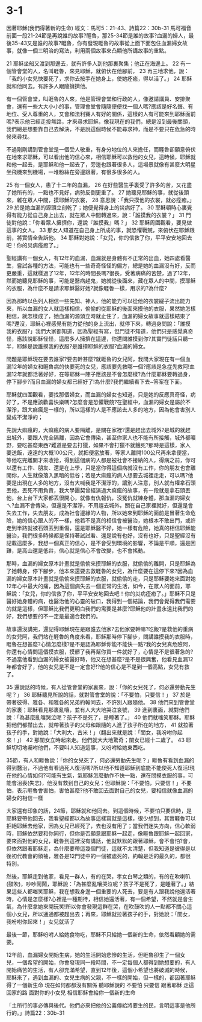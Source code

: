 # 3-1

因著耶穌(我們得著新的生命)
經文：馬可5：21-43、詩篇22：30b-31
馬可福音
前面一段21-24節是再說誰的故事?睚魯，那25-34節是誰的故事?血漏的婦人，最後35-43又是誰的故事?睚魯，你有發現睚魯的故事從上面下面包住血漏婦女故事，就像一個三明治的寫法，利用兩個故事來凸顯他所講故事的重點。

 21 耶穌坐船又渡到那邊去，就有許多人到他那裏聚集；他正在海邊上。
 22 有一個管會堂的人，名叫睚魯，來見耶穌，就俯伏在他腳前，
 23 再三地求他，說：「我的小女兒快要死了，求你去按手在她身上，使她痊癒，得以活了。」
 24 耶穌就和他同去。有許多人跟隨擁擠他。

有一個管會堂，叫睚魯的人來，他是管理會堂和行政的人，像邀請講員、安排聚會，還有一些大大小小的事，管理會堂會隨隨便便找一個人嗎?應該是好名聲、有地位、受人尊重的人，又會和法利賽人有好的關係，這樣的人有可能來到耶穌面前嗎?表示他已經走投無路，才來尋求耶穌，像我現在的我們，總是沒到最後關頭，我們總是想要靠自己去解決，不是說這個時候不能尋求神，而是不要只在危急的時候來尋找。

不過剛剛講到管會堂是一個受人敬重，有身分地位的人來擔任，而睚魯卻願意俯伏在地來求耶穌，可以看出他的信心來，相信耶穌可以救他的女兒，這時候，耶穌就和他一起去，是耶穌和他一起去了，旁邊也跟著很多人，這場景就像有甚麼大明星坐飛機來到機場，一堆粉絲在旁邊跟著，有很多很多的人。


 25 有一個女人，患了十二年的血漏，
 26 在好些醫生手裏受了許多的苦，又花盡了她所有的，一點也不見好，病勢反倒更重了。
 27 她聽見耶穌的事，就從後頭來，雜在眾人中間，摸耶穌的衣裳，
 28 意思說：「我只摸他的衣裳，就必痊癒。」
 29 於是她血漏的源頭立刻乾了；她便覺得身上的災病好了。
 30 耶穌頓時心裏覺得有能力從自己身上出去，就在眾人中間轉過來，說：「誰摸我的衣裳？」
 31 門徒對他說：「你看眾人擁擠你，還說『誰摸我』嗎？」
 32 耶穌周圍觀看，要見做這事的女人。
 33 那女人知道在自己身上所成的事，就恐懼戰兢，來俯伏在耶穌跟前，將實情全告訴他。
 34 耶穌對她說：「女兒，你的信救了你，平平安安地回去吧！你的災病痊癒了。」

聖經講有一個女人，有12年的血漏，血漏就是身體有不正常的出血，她四處看醫生，嘗試各種的方法，可能也有一些奇奇怪怪的偏方，總是她的血漏沒有好，反而更嚴重，這就樣過了12年，12年的時間長嗎?很長，受著病痛的苦楚，過了12年，然而她聽見耶穌的事，可能是醫病趕鬼，她就從後面來，藏在眾人的中間，摸耶穌的衣服，為什麼不是請求耶穌醫好她?就像睚魯一樣，用求的?為什麼?


因為那時以色列人相信一些先知、神人，他的能力可以從他的衣裳繸子流出能力來，所以血漏的女人就這樣相信，偷偷的從耶穌的後面來摸他的衣服，果然她怎樣相信，就怎樣成了，她血漏的源頭立時就止住了，血漏的婦女故事就這樣結束了嗎?還沒，耶穌心裡感覺有能力從他的身上流出，就停下來，轉過身問說：「誰摸我的衣服?」我們大家都知道，因為聖經有寫，但門徒不知道，他們只是感覺真奇怪，應該說耶穌怪怪，這麼多人擁擠在這邊，你還問誰摸到你?其實門徒話只聽一半，耶穌是說誰摸我的衣服?是誰摸耶穌的衣服?血漏的婦女。

問題是耶穌現在要去誰家?要去幹甚麼?就睚魯的女兒阿，我問大家現在有一個血漏12年的婦女和睚魯病的快要死的女兒，應該要先救哪一個?應該是急症先救阿!血漏12年就都活著好好，在等耶穌一陣子應該是不會怎麼樣?為什麼耶穌要轉過身，停下腳步?而且血漏的婦女都已經好了!為什麼?我們繼續看下去~答案在下面。

耶穌就四圍觀看，要找那個婦女，而血漏的婦女也知道，只是她的反應真奇怪，病好了，不是應該歡喜快樂嗎?怎麼會是恐懼戰兢?在聖經中，血漏的婦女是屬於不潔淨，跟大痲瘋是一樣的，所以這樣的人是不應該去人多的地方，因為他會害別人變成不潔淨的；

先說大痲瘋的，大痲瘋的病人要隔離，是關在家裡?還是趕出去城外?是城的就趕出城外，要跟人完全隔離，因為它會傳染，甚至你家人也不能有所接觸，城外都曠野，要吃甚麼東西?難道是要去打獵，如果不會打獵不就餓死?那時是這樣，家人要送飯，遠遠的大概100公尺，就把便當放著，等家人離開100公尺再來拿便當，等他吃完離開才來收拾，得到這個病的人都是被社會不接納的人，得病之前，你可以還有工作、朋友、還是在上學，只是當你得這個病就沒有工作，你的朋友也會離開你，人生就像落入黑暗的低谷；若是大痲瘋的病人想要去城裡走走，可以嗎?他要是出現在人多的地方，沒有大喊我是不潔淨的，讓別人注意，別人就有權拿石頭丟他，丟死不用負責，我大學團契曾經演過大痲瘋的故事，有一段就是拿石頭丟他，台上台下大家都丟很開心，就像有仇報仇，沒冤仇就練身體，那血漏的婦女ㄟ?血漏不會傳染，但還是不潔淨，不用趕去城外，關在自己家裡就好，但還是會失去工作，失去朋友，成為社會邊緣的人物，所以她來到耶穌的面前是冒著生命危險，她的信心跟人的不一樣，他若不是真的相信會被醫治，她根本不敢出門，或許走到半路就被石頭丟到重傷，還是耶穌醫不好，她一樣有危險，她真的相信耶穌能醫治，我們很多時候都是保持著試試看、還是說有也好，沒有也好，只是聖經沒有記載這麼多，我想一個真正的信心，是不會受到環境的影響，不論是平順，還是困難，是高山還是低谷，信心就是信心不會改變，也不會搖動。

那時，血漏的婦女原本計畫就是偷偷來摸耶穌的衣服，就偷偷的離開，只是耶穌為了她轉身，停下腳步，他本來還要去救睚魯的女兒，為什麼要在這停下來?因為血漏的婦女原本計畫就是偷偷來摸耶穌的衣服，就偷偷的走，只是耶穌要她來面對她12年心中最大的痛，因為這個病失去一個正常的生活，如今，在眾人的面前，耶穌說：「女兒，你的信救了你，平平安安地回去吧！你的災病痊癒了。」耶穌不只是醫好她身體的病，也醫治他的心靈的破口，我得到一個結論，我們會覺得我們需要的就是這樣，但耶穌比我們更明白我們的需要是甚麼?耶穌他的計畫永遠比我們的好，我們想要的不一定是最適合我們的。

故事還沒講完，還記得耶穌現在是跟誰去他家?去他家要幹嘛?吃飯?是救他的重病的女兒阿，我們站在睚魯的角度來看，耶穌那時停下腳步，問講誰摸我的衣服時，睚魯在想甚麼?心情怎麼樣?是不是認為耶穌你能不能快一點?我的女兒真危險阿，你還有心情問這個摸衣服，摸髒了我再幫你買一件就好了，心情是不是很著急的?不過當他看到血漏的婦女被醫好時，他又在想甚麼?是不是很興奮，他看見血漏12年都會好了，他的女兒是不是一定會好!?他的信心是不是到一個高點，女兒有救了。

 35 還說話的時候，有人從管會堂的家裏來，說：「你的女兒死了，何必還勞動先生呢？」
 36 耶穌聽見所說的話，就對管會堂的說：「不要怕，只要信！」
 37 於是帶著彼得、雅各、和雅各的兄弟約翰同去，不許別人跟隨他。
 38 他們來到管會堂的家裏；耶穌看見那裏亂嚷，並有人大大地哭泣哀號，
 39 進到裏面，就對他們說：「為甚麼亂嚷哭泣呢？孩子不是死了，是睡著了。」
 40 他們就嗤笑耶穌。耶穌把他們都攆出去，就帶著孩子的父母和跟隨的人進了孩子所在的地方，
 41 就拉著孩子的手，對她說：「大利大，古米！」（翻出來就是說：「閨女，我吩咐你起來！」）
 42 那閨女立時起來走。他們就大大地驚奇；閨女已經十二歲了。
 43 耶穌切切地囑咐他們，不要叫人知道這事，又吩咐給她東西吃。

35節，有人和睚魯說：「你的女兒死了，何必還勞動先生呢？」睚魯有看到血漏的得到醫治，不過他有看過死人復活嗎?所以他不知道耶穌到底能不能使死人復活!現在他的心情如何?可能有生氣，氣耶穌怎麼動作不快一點，還在問摸衣服的事，可能會沮喪(失志)，他沒有救到自己的女兒；但耶穌說：「不要怕，只要信！」不要怕，表示睚魯會害怕，害怕甚麼?他不敢回去面對自己的女兒，要相信就像血漏的婦女的相信一樣

大家還有印象的話，24節，耶穌就和他同去。到這個時候，不要怕只要信時，是耶穌要帶他回去，我看聖經都以為故事這樣寫就是這樣，很少想到，其實睚魯可以拒絕耶穌去他家，因為女兒已經死了，去也沒有用了；當我們迷失方向，信心軟弱時，耶穌依然要和你同行，但你是否願意跟耶穌一起走，像睚魯跟耶穌一起回家，要來面對他的女兒，睚魯到這裡沒有講話，他就默默的跟著耶穌，會不會怕?會，但依然跟著耶穌走，為什麼要帶這幾個門徒，這就不太清楚，但我知道是彼得是以後初代教會的領袖，雅各是12門徒中的一個被處死的，約翰是活的最久的，都很特別。

然後，耶穌走到他家，看見一群人，有的在哭，孝女白琴之類的，有的在吹喇叭(鼓吹)，吵吵鬧鬧，耶穌說：「為甚麼亂嚷哭泣呢？孩子不是死了，是睡著了。」結果這些人都嗤笑耶穌，我在想我身邊一個重要的人死去，要是有人跟我說他還活著時，心情是怎麼樣?心裡是一種期待，相信她還活著，有一個希望，不然就是會生氣，為什麼拿她來開玩笑!所以你會發現這群在哭，在吹鼓吹的人一點都不關心這個小女兒，所以通通都被趕出去；再來，耶穌就拉著孩子的手，對她說：「閨女，我吩咐你起來！」女兒就活了

最後一節，耶穌吩咐人給她食物吃，耶穌不只給她一個新的生命，依然看顧她的需要。

12年前，血漏婦女開始生病，她的生活開始悲慘的生活，但睚魯卻生了一個女兒，一個希望的開始，你會發現同一段時間，不一定每個人都得到她想要的，有人開始痛苦的生活，有人卻充滿希望，直到12年後，這個小希望也將破滅的時候，耶穌來了，遇到血漏的、女兒生病的父親，不一樣的開始，但一樣的，都因著耶穌得了一個新生命
現在如何都都沒有關係 聽耶穌說的 不要怕 只要信
跟著耶穌 走這回家的路 面對你的小女兒 相信耶穌會給你一個新的生命

「主所行的事必傳與後代。他們必來把他的公義傳給將要生的民，言明這事是他所行的。」詩篇22：30b-31


